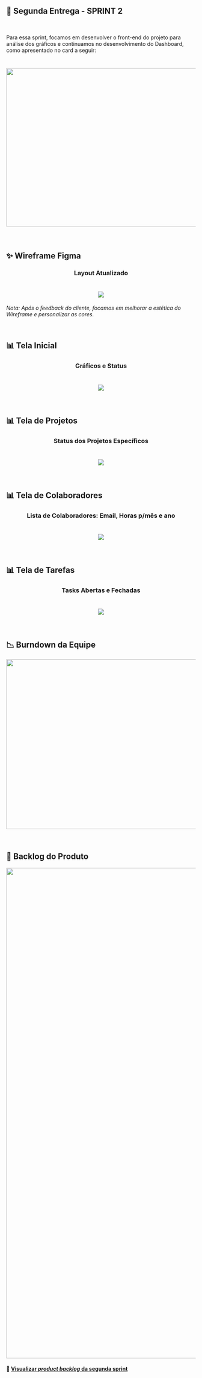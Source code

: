 ## :bookmark: Segunda Entrega - SPRINT 2

<br>

Para essa sprint, focamos em desenvolver o front-end do projeto para análise dos gráficos e continuamos no desenvolvimento do Dashboard, como apresentado no card a seguir:
<h1 align="center"> <img src = "/Imagens Geral/card02.png" width="710" height="420" /></h1>

<br>

## :sparkles: Wireframe Figma

<h3 align="center">Layout Atualizado</h3>

<h1 align="center"> <img src = "/Imagens Geral/figma2gif.gif"/></h1>

 _Nota: Após o feedback do cliente, focamos em melhorar a estética do Wireframe e personalizar as cores._

<br>

## :bar_chart: Tela Inicial

<h3 align="center">Gráficos e Status</h3>

<h1 align="center"> <img src = "/Imagens Geral/telainicialgif.gif"/></h1>

<br>

## :bar_chart: Tela de Projetos

<h3 align="center">Status dos Projetos Específicos</h3>

<h1 align="center"> <img src = "/Imagens Geral/projetogif.gif"/></h1>

<br>

## :bar_chart: Tela de Colaboradores

<h3 align="center">Lista de Colaboradores: Email, Horas p/mês e ano</h3>

<h1 align="center"> <img src = "/Imagens Geral/colaboradorgif.gif"/></h1>

<br>

## :bar_chart: Tela de Tarefas

<h3 align="center">Tasks Abertas e Fechadas</h3>

<h1 align="center"> <img src = "/Imagens Geral/tasksgif.gif"/></h1>

<br>

## :chart_with_downwards_trend: Burndown da Equipe

<img src = "/Imagens Geral/burn2.png" width="600" height="450"/></h1>

<br>

## :newspaper: Backlog do Produto

<img src = "/Imagens Geral/backlogproduto2.png" width="800" height="1300"/></h1>

#### 🔗 [Visualizar *product backlog* da segunda sprint](https://github.com/Time-1-ADS/ProjetoGSW/blob/main/Imagens%20Geral/backlogproduto2.png)

